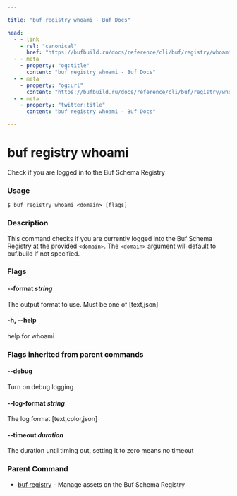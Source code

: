```yaml
---

title: "buf registry whoami - Buf Docs"

head:
  - - link
    - rel: "canonical"
      href: "https://bufbuild.ru/docs/reference/cli/buf/registry/whoami/"
  - - meta
    - property: "og:title"
      content: "buf registry whoami - Buf Docs"
  - - meta
    - property: "og:url"
      content: "https://bufbuild.ru/docs/reference/cli/buf/registry/whoami/"
  - - meta
    - property: "twitter:title"
      content: "buf registry whoami - Buf Docs"

---
```


# buf registry whoami

Check if you are logged in to the Buf Schema Registry

### Usage

```console
$ buf registry whoami <domain> [flags]
```

### Description

This command checks if you are currently logged into the Buf Schema Registry at the provided `<domain>`. The `<domain>` argument will default to buf.build if not specified.

### Flags

#### \--format _string_

The output format to use. Must be one of \[text,json\]

#### \-h, --help

help for whoami

### Flags inherited from parent commands

#### \--debug

Turn on debug logging

#### \--log-format _string_

The log format \[text,color,json\]

#### \--timeout _duration_

The duration until timing out, setting it to zero means no timeout

### Parent Command

- [buf registry](../) - Manage assets on the Buf Schema Registry
